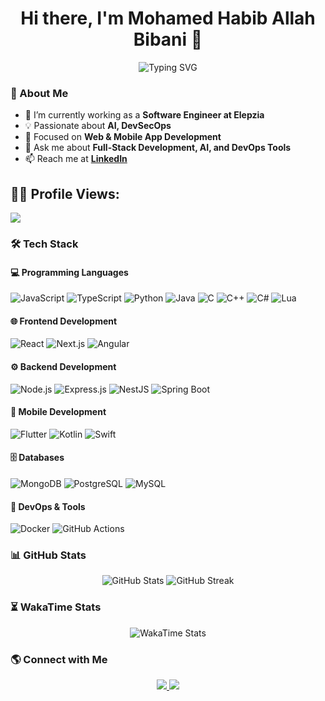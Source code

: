 <h1 align="center">Hi there, I'm Mohamed Habib Allah Bibani 👋</h1>

<p align="center">
  <img src="https://readme-typing-svg.demolab.com?font=Fira+Code&weight=500&size=22&duration=3000&pause=1000&color=FFA500&center=true&vCenter=true&width=500&lines=Full+Stack+Developer;Mobile+App+Developer;Tech+Lead+%7C+Project+Manager;Passionate+about+AI+%26+DevSecOps" alt="Typing SVG" />
</p>

### 🚀 About Me
- 🔭 I’m currently working as a **Software Engineer at Elepzia**
- 💡 Passionate about **AI, DevSecOps**
- 🎯 Focused on **Web & Mobile App Development**
- 💬 Ask me about **Full-Stack Development, AI, and DevOps Tools**
- 📫 Reach me at **[LinkedIn](https://www.linkedin.com/in/mohamed-habib-allah-bibani)**

## 🧑‍💻 Profile Views:
![](https://komarev.com/ghpvc/?username=GitHackerz)

### 🛠 Tech Stack
#### 💻 Programming Languages
![JavaScript](https://img.shields.io/badge/-JavaScript-F7DF1E?logo=javascript&logoColor=black&style=for-the-badge)
![TypeScript](https://img.shields.io/badge/-TypeScript-3178C6?logo=typescript&logoColor=white&style=for-the-badge)
![Python](https://img.shields.io/badge/-Python-3776AB?logo=python&logoColor=white&style=for-the-badge)
![Java](https://img.shields.io/badge/-Java-007396?logo=java&logoColor=white&style=for-the-badge)
![C](https://img.shields.io/badge/-C-A8B9CC?logo=c&logoColor=white&style=for-the-badge)
![C++](https://img.shields.io/badge/-C++-00599C?logo=c%2B%2B&logoColor=white&style=for-the-badge)
![C#](https://img.shields.io/badge/-C%23-239120?logo=c-sharp&logoColor=white&style=for-the-badge)
![Lua](https://img.shields.io/badge/-Lua-2C2D72?logo=lua&logoColor=white&style=for-the-badge)

#### 🌐 Frontend Development
![React](https://img.shields.io/badge/-React-61DAFB?logo=react&logoColor=white&style=for-the-badge)
![Next.js](https://img.shields.io/badge/-Next.js-000000?logo=next.js&logoColor=white&style=for-the-badge)
![Angular](https://img.shields.io/badge/-Angular-DD0031?logo=angular&logoColor=white&style=for-the-badge)

#### ⚙️ Backend Development
![Node.js](https://img.shields.io/badge/-Node.js-339933?logo=node.js&logoColor=white&style=for-the-badge)
![Express.js](https://img.shields.io/badge/-Express.js-000000?logo=express&logoColor=white&style=for-the-badge)
![NestJS](https://img.shields.io/badge/-NestJS-E0234E?logo=nestjs&logoColor=white&style=for-the-badge)
![Spring Boot](https://img.shields.io/badge/-Spring%20Boot-6DB33F?logo=springboot&logoColor=white&style=for-the-badge)

#### 📱 Mobile Development
![Flutter](https://img.shields.io/badge/-Flutter-02569B?logo=flutter&logoColor=white&style=for-the-badge)
![Kotlin](https://img.shields.io/badge/-Kotlin-0095D5?logo=kotlin&logoColor=white&style=for-the-badge)
![Swift](https://img.shields.io/badge/-Swift-FA7343?logo=swift&logoColor=white&style=for-the-badge)

#### 🗄️ Databases
![MongoDB](https://img.shields.io/badge/-MongoDB-47A248?logo=mongodb&logoColor=white&style=for-the-badge)
![PostgreSQL](https://img.shields.io/badge/-PostgreSQL-336791?logo=postgresql&logoColor=white&style=for-the-badge)
![MySQL](https://img.shields.io/badge/-MySQL-4479A1?logo=mysql&logoColor=white&style=for-the-badge)

#### 🔧 DevOps & Tools
![Docker](https://img.shields.io/badge/-Docker-2496ED?logo=docker&logoColor=white&style=for-the-badge)
![GitHub Actions](https://img.shields.io/badge/-GitHub%20Actions-2088FF?logo=githubactions&logoColor=white&style=for-the-badge)

### 📊 GitHub Stats
<p align="center">
  <img src="https://github-readme-stats.vercel.app/api?username=GitHackerz&show_icons=true&theme=radical" alt="GitHub Stats" />
  <img src="https://streak-stats.demolab.com?user=GitHackerz&theme=radical" alt="GitHub Streak" />
</p>


### ⏳ WakaTime Stats
<p align="center">
  <img src="https://github-readme-stats.vercel.app/api/wakatime?username=@GitHackerz&theme=radical&layout=compact" alt="WakaTime Stats" />
</p>

### 🌎 Connect with Me
<p align="center">
  <a href="https://linkedin.com/in/mohamed-habib-allah-bibani" target="_blank">
    <img src="https://img.shields.io/badge/LinkedIn-blue?logo=linkedin&logoColor=white&style=for-the-badge" />
  </a>
  <a href="mailto:your-email@example.com">
    <img src="https://img.shields.io/badge/Email-D14836?logo=gmail&logoColor=white&style=for-the-badge" />
  </a>
</p>
